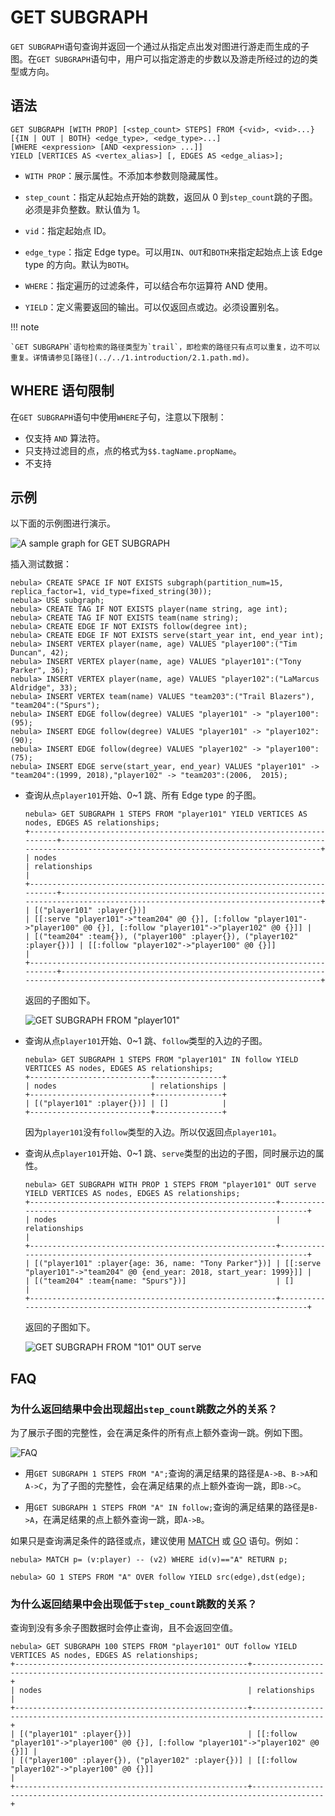 # GET SUBGRAPH

`GET SUBGRAPH`语句查询并返回一个通过从指定点出发对图进行游走而生成的子图。在`GET SUBGRAPH`语句中，用户可以指定游走的步数以及游走所经过的边的类型或方向。

## 语法

```ngql
GET SUBGRAPH [WITH PROP] [<step_count> STEPS] FROM {<vid>, <vid>...}
[{IN | OUT | BOTH} <edge_type>, <edge_type>...]
[WHERE <expression> [AND <expression> ...]]
YIELD [VERTICES AS <vertex_alias>] [, EDGES AS <edge_alias>];
```

- `WITH PROP`：展示属性。不添加本参数则隐藏属性。

- `step_count`：指定从起始点开始的跳数，返回从 0 到`step_count`跳的子图。必须是非负整数。默认值为 1。

- `vid`：指定起始点 ID。

- `edge_type`：指定 Edge type。可以用`IN`、`OUT`和`BOTH`来指定起始点上该 Edge type 的方向。默认为`BOTH`。

- `WHERE`：指定遍历的过滤条件，可以结合布尔运算符 AND 使用。

- `YIELD`：定义需要返回的输出。可以仅返回点或边。必须设置别名。

!!! note

    `GET SUBGRAPH`语句检索的路径类型为`trail`，即检索的路径只有点可以重复，边不可以重复。详情请参见[路径](../../1.introduction/2.1.path.md)。

## WHERE 语句限制

在`GET SUBGRAPH`语句中使用`WHERE`子句，注意以下限制：

- 仅支持 `AND` 算法符。
- 只支持过滤目的点，点的格式为`$$.tagName.propName`。
- 不支持
  

## 示例

以下面的示例图进行演示。

![A sample graph for GET SUBGRAPH](https://docs-cdn.nebula-graph.com.cn/figures/subgraph_2022_8_3.png)

插入测试数据：

```ngql
nebula> CREATE SPACE IF NOT EXISTS subgraph(partition_num=15, replica_factor=1, vid_type=fixed_string(30));
nebula> USE subgraph;
nebula> CREATE TAG IF NOT EXISTS player(name string, age int);
nebula> CREATE TAG IF NOT EXISTS team(name string);
nebula> CREATE EDGE IF NOT EXISTS follow(degree int);
nebula> CREATE EDGE IF NOT EXISTS serve(start_year int, end_year int);
nebula> INSERT VERTEX player(name, age) VALUES "player100":("Tim Duncan", 42);
nebula> INSERT VERTEX player(name, age) VALUES "player101":("Tony Parker", 36);
nebula> INSERT VERTEX player(name, age) VALUES "player102":("LaMarcus Aldridge", 33);
nebula> INSERT VERTEX team(name) VALUES "team203":("Trail Blazers"), "team204":("Spurs");
nebula> INSERT EDGE follow(degree) VALUES "player101" -> "player100":(95);
nebula> INSERT EDGE follow(degree) VALUES "player101" -> "player102":(90);
nebula> INSERT EDGE follow(degree) VALUES "player102" -> "player100":(75);
nebula> INSERT EDGE serve(start_year, end_year) VALUES "player101" -> "team204":(1999, 2018),"player102" -> "team203":(2006,  2015);
```

- 查询从点`player101`开始、0~1 跳、所有 Edge type 的子图。

    ```ngql
    nebula> GET SUBGRAPH 1 STEPS FROM "player101" YIELD VERTICES AS nodes, EDGES AS relationships;
    +-------------------------------------------------------------------------+-----------------------------------------------------------------------------------------------------------------------------+
    | nodes                                                                   | relationships                                                                                                               |
    +-------------------------------------------------------------------------+-----------------------------------------------------------------------------------------------------------------------------+
    | [("player101" :player{})]                                               | [[:serve "player101"->"team204" @0 {}], [:follow "player101"->"player100" @0 {}], [:follow "player101"->"player102" @0 {}]] |
    | [("team204" :team{}), ("player100" :player{}), ("player102" :player{})] | [[:follow "player102"->"player100" @0 {}]]                                                                                  |
    +-------------------------------------------------------------------------+-----------------------------------------------------------------------------------------------------------------------------+
    ```

    返回的子图如下。

    ![GET SUBGRAPH FROM "player101"](https://docs-cdn.nebula-graph.com.cn/figures/subgraph-1-22-5-7.png)

- 查询从点`player101`开始、0~1 跳、`follow`类型的入边的子图。

    ```ngql
    nebula> GET SUBGRAPH 1 STEPS FROM "player101" IN follow YIELD VERTICES AS nodes, EDGES AS relationships;
    +---------------------------+---------------+
    | nodes                     | relationships |
    +---------------------------+---------------+
    | [("player101" :player{})] | []            |
    +---------------------------+---------------+
    ```

    因为`player101`没有`follow`类型的入边。所以仅返回点`player101`。

- 查询从点`player101`开始、0~1 跳、`serve`类型的出边的子图，同时展示边的属性。

    ```ngql
    nebula> GET SUBGRAPH WITH PROP 1 STEPS FROM "player101" OUT serve YIELD VERTICES AS nodes, EDGES AS relationships;
    +-------------------------------------------------------+-------------------------------------------------------------------------+
    | nodes                                                 | relationships                                                           |
    +-------------------------------------------------------+-------------------------------------------------------------------------+
    | [("player101" :player{age: 36, name: "Tony Parker"})] | [[:serve "player101"->"team204" @0 {end_year: 2018, start_year: 1999}]] |
    | [("team204" :team{name: "Spurs"})]                    | []                                                                      |
    +-------------------------------------------------------+-------------------------------------------------------------------------+
    ```

    返回的子图如下。

    ![GET SUBGRAPH FROM "101" OUT serve](https://docs-cdn.nebula-graph.com.cn/figures/subgraph-2-22-5-7.png)

## FAQ

### 为什么返回结果中会出现超出`step_count`跳数之外的关系？

为了展示子图的完整性，会在满足条件的所有点上额外查询一跳。例如下图。

![FAQ](https://docs-cdn.nebula-graph.com.cn/figures/subgraph2.png)

- 用`GET SUBGRAPH 1 STEPS FROM "A";`查询的满足结果的路径是`A->B`、`B->A`和`A->C`，为了子图的完整性，会在满足结果的点上额外查询一跳，即`B->C`。

- 用`GET SUBGRAPH 1 STEPS FROM "A" IN follow;`查询的满足结果的路径是`B->A`，在满足结果的点上额外查询一跳，即`A->B`。

如果只是查询满足条件的路径或点，建议使用 [MATCH](../7.general-query-statements/2.match.md) 或 [GO](../7.general-query-statements/3.go.md) 语句。例如：

```ngql
nebula> MATCH p= (v:player) -- (v2) WHERE id(v)=="A" RETURN p;

nebula> GO 1 STEPS FROM "A" OVER follow YIELD src(edge),dst(edge);
```

### 为什么返回结果中会出现低于`step_count`跳数的关系？

查询到没有多余子图数据时会停止查询，且不会返回空值。

```ngql
nebula> GET SUBGRAPH 100 STEPS FROM "player101" OUT follow YIELD VERTICES AS nodes, EDGES AS relationships;
+----------------------------------------------------+--------------------------------------------------------------------------------------+
| nodes                                              | relationships                                                                        |
+----------------------------------------------------+--------------------------------------------------------------------------------------+
| [("player101" :player{})]                          | [[:follow "player101"->"player100" @0 {}], [:follow "player101"->"player102" @0 {}]] |
| [("player100" :player{}), ("player102" :player{})] | [[:follow "player102"->"player100" @0 {}]]                                           |
+----------------------------------------------------+--------------------------------------------------------------------------------------+
```
